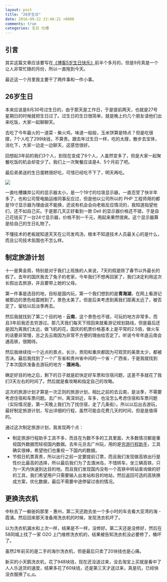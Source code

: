 ```yaml
---
layout: post
title: "26岁生日"
date: 2016-09-22 23:48:22 +0800
comments: true
categories: 生日 吐槽
---
```


## 引言

其实这篇文章应该要写在[《博客5岁生日快乐》](http://blog.forecho.com/blog-5-year-old-happy-birthday.html)前半个多月的，但是9月真是一个让人非常忙碌的月份，所以一直拖到今天。

最近这一个月里我主要干了两件事和一件小事。

<!--more-->

## 26岁生日

本来应该是8月30号过生日的，由于那天是工作日，于是提前两天，也就是27号星期日的时候就把生日过了。过生日的生日很简单，就是晚上约几个朋友请他们出来吃饭，大家一起聊聊天。

去吃了今年最火的一道菜 - 柴火鸡，味道一般般，玉米饼算是特点？但是吃很撑，7个人吃了299块钱，不算贵。跟去年过生日一样，吃的太撑，散步去宝体，消化下，大家一边走一边聊天，这感觉很好。

回想起3年前的我们3个人，到现在变成了6个人，人虽然变多了，但是大家一起聚餐吃饭的机会却变少了。我们上一次聚餐应该是4、5个月前了吧。

最后弟弟送的生日蛋糕很好吃，可惜已经吃不下了，明天再吃。

![](http://ww2.sinaimg.cn/mw690/4cc5f9b3gw1f82tmu2nk9j20bs0btq59.jpg)

一直吐槽嫌弃公司的显示器太小，是一个19寸的垃圾显示器，一直忍受了快半年多了，也和公司管电脑运维同事反应过，但是他以公司所以的 PHP 工程师用的都是19寸显示器为理由说不能换，还说有机会会向老板反应情况的，我知道指望他们，还不如自己买。于是那几天正好看到一款 Dell 的显示器价格还不错，于是自己花钱买了一台24寸显示器，价格不到一千元，用起来果然很爽。这个显示器算是给自己的生日礼物了。

不懂技术的老板就知道天天在公司发鸡汤，根本不知道技术人员最关心的是什么，而且公司技术氛围也不怎么样。


## 制定旅游计划

十一是黄金周，特别是对于我们上班族的人来说，7天的假是除了春节以外最长的假了。去年的国庆我去了兔子的老家，今年我们不想再回家了，我们决定利用这次长假出去旅游，并且要带上她的父母。

第一件事是选目的地，目标是国内玩，第一个我们想到的是**青海湖**，在网上看游记被那边的景色给震撼到了，景色太美了。但是后来考虑到离我们距离太远了，被否定了，留给以后淡季再去。

然后我就找到了第二个目的地 - **云南**，这个景色也不错，可玩的地方非常多，而且3年前我还去穷游过。那几天我们每天下班回来就看游记规划路线，但是最后还是因为离我们太远，做飞机的花，国庆的机票价格基本上是平常的2.5倍，做火车的话要非常慢，总之去云南因为非常不方便的理由给否定了。听说今年年底云南会通高铁，很期待。

然后我继续找一个近点的景点，长沙，贵阳和重庆都因为可观赏的美景太少，都被否决。最后我找到了一个广东省和贵州省中间的一个省 - 广西省，于是我就找到了本次国庆准备去游玩的地方 - **涠洲岛**。

确定好目的地之后，剩下的日子就是赶快定好车票和住宿问题，这差不多就花了我们3天左右的时间了。然后就是看攻略和指定自己的攻略。

这次的旅游计划才算是一次正则的旅游计划，相比之前的去云南，是淡季，不需要考虑住宿和车票问题。去广州，离深圳近，车多，也没怎么考虑住宿和车票问题（实际情况是，第一天晚上我们为了找住宿，走了几条街）。所以以后出去游玩，最好制定旅游计划，写出详细的行程，虽然可能会花费几天的时间，但是是值得的。


通过这次制定旅游计划，我发现两个点：


- 制定旅游行程助手工具不多，而且在为数不多的工具里面，大多数情况都是重视国外数据而轻视国内数据。去年元旦去广州玩，用的是[穷游行程助手](http://plan.qyer.com/)，工具确实很棒，希望他们也重视一下国内的数据。
- 节假日机票真贵，所以出行之前一定要提前订票，而且我们发现做高铁出行是性价比最高的选择，所以最后我们为了去涠洲岛，不惜转车，坐三辆高铁，只为一天内快速到达目的地。而且我们发现国内没有一个高铁中转站查询做的好的工具，我们希望用户只需要输入出发站和目的地站，然后返回可选的高铁换成方案，优化数据，最后不需要中途停留过夜的情况。


## 更换洗衣机

中秋去了一躺爸妈那里 - 惠州，第二天还跑去坐一个多小时的车去看大亚湾的海 - 霞涌。然后回来那天准备用洗衣机的时候，发现洗衣机坏了。

以为洗衣机漏水和上次一样，结果是不一样，没修好。第二天还是没修好，然后在58同城上找了一家 O2O 上门维修洗衣机的，结果被告知洗衣机没必要修了，桶坏了。

虽然2年前买的是二手的海尔洗衣机，但是最后只卖了20块钱也是心痛。

新买的小天鹅洗衣机，花了948块钱，现在还没送过来，没去淘宝上买就是看中了人人乐送货的速度，结果多花了60块钱，还是第三天才送过来，真是坑，已经快没衣服换了ಥ_ಥ。




